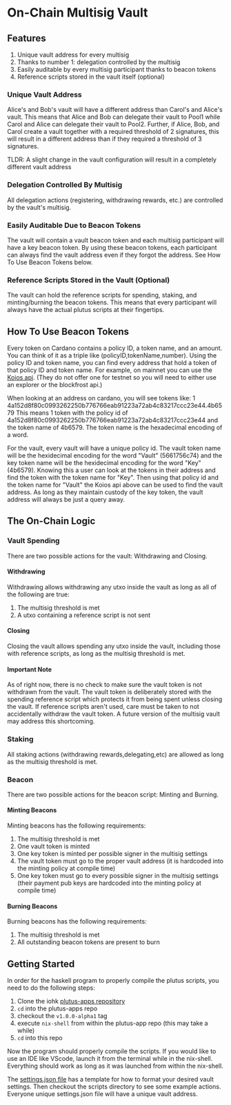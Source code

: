 # On-Chain Multisig Vault

## Features
1. Unique vault address for every multisig
2. Thanks to number 1: delegation controlled by the multisig
3. Easily auditable by every multisig participant thanks to beacon tokens
4. Reference scripts stored in the vault itself (optional)

### Unique Vault Address
Alice's and Bob's vault will have a different address than Carol's and Alice's vault. This means that Alice and Bob can delegate their vault to Pool1 while Carol and Alice can delegate their vault to Pool2. Further, if Alice, Bob, and Carol create a vault together with a required threshold of 2 signatures, this will result in a different address than if they required a threshold of 3 signatures.

TLDR: A slight change in the vault configuration will result in a completely different vault address

### Delegation Controlled By Multisig
All delegation actions (registering, withdrawing rewards, etc.) are controlled by the vault's multisig.

### Easily Auditable Due to Beacon Tokens
The vault will contain a vault beacon token and each multisig participant will have a key beacon token. By using these beacon tokens, each participant can always find the vault address even if they forgot the address. See How To Use Beacon Tokens below.

### Reference Scripts Stored in the Vault (Optional)
The vault can hold the reference scripts for spending, staking, and minting/burning the beacon tokens. This means that every participant will always have the actual plutus scripts at their fingertips.

## How To Use Beacon Tokens
Every token on Cardano contains a policy ID, a token name, and an amount. You can think of it as a triple like (policyID,tokenName,number). Using the policy ID and token name, you can find every address that hold a token of that policy ID and token name. For example, on mainnet you can use the [Koios api](https://api.koios.rest/#get-/asset_address_list). (They do not offer one for testnet so you will need to either use an explorer or the blockfrost api.)

When looking at an address on cardano, you will see tokens like: 
    1 4a152d8f80c0993262250b776766eab91223a72ab4c83217ccc23e44.4b6579
This means 1 token with the policy id of 4a152d8f80c0993262250b776766eab91223a72ab4c83217ccc23e44 and the token name of 4b6579. The token name is the hexadecimal encoding of a word.

For the vault, every vault will have a unique policy id. The vault token name will be the hexidecimal encoding for the word "Vault" (5661756c74) and the key token name will be the hexidecimal encoding for the word "Key" (4b6579). Knowing this a user can look at the tokens in their address and find the token with the token name for "Key". Then using that policy id and the token name for "Vault" the Koios api above can be used to find the vault address. As long as they maintain custody of the key token, the vault address will always be just a query away.

## The On-Chain Logic

### Vault Spending
There are two possible actions for the vault: Withdrawing and Closing.

#### Withdrawing
Withdrawing allows withdrawing any utxo inside the vault as long as all of the following are true:
1. The multisig threshold is met
2. A utxo containing a reference script is not sent

#### Closing
Closing the vault allows spending any utxo inside the vault, including those with reference scripts, as long as the multisig threshold is met.

#### Important Note
As of right now, there is no check to make sure the vault token is not withdrawn from the vault. The vault token is deliberately stored with the spending reference script which protects it from being spent unless closing the vault. If reference scripts aren't used, care must be taken to not accidentally withdraw the vault token. A future version of the multisig vault may address this shortcoming.

### Staking
All staking actions (withdrawing rewards,delegating,etc) are allowed as long as the multisig threshold is met.

### Beacon
There are two possible actions for the beacon script: Minting and Burning.

#### Minting Beacons
Minting beacons has the following requirements:
1. The multisig threshold is met
2. One vault token is minted
3. One key token is minted per possible signer in the multisig settings
4. The vault token must go to the proper vault address (it is hardcoded into the minting policy at compile time)
5. One key token must go to every possible signer in the multisig settings (their payment pub keys are hardcoded into the minting policy at compile time)

#### Burning Beacons
Burning beacons has the following requirements:
1. The multisig threshold is met
2. All outstanding beacon tokens are present to burn

## Getting Started
In order for the haskell program to properly compile the plutus scripts, you need to do the following steps:
1. Clone the iohk [plutus-apps repository](https://github.com/input-output-hk/plutus-apps)
2. `cd` into the plutus-apps repo
3. checkout the `v1.0.0-alpha1` tag
4. execute `nix-shell` from within the plutus-app repo (this may take a while)
5. `cd` into this repo

Now the program should properly compile the scripts. If you would like to use an IDE like VScode, launch it from the terminal while in the nix-shell. Everything should work as long as it was launched from within the nix-shell.

The [settings.json file](https://github.com/fallen-icarus/multisig-vault/blob/main/settings.json) has a template for how to format your desired vault settings. Then checkout the scripts directory to see some example actions. Everyone unique settings.json file will have a unique vault address.